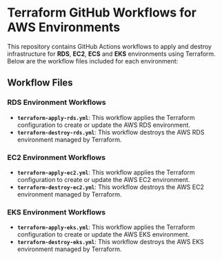 # Terraform GitHub Workflows for AWS Environments

This repository contains GitHub Actions workflows to apply and destroy infrastructure for **RDS**, **EC2**, **ECS** and **EKS** environments using Terraform. Below are the workflow files included for each environment:

## Workflow Files

### RDS Environment Workflows

- **`terraform-apply-rds.yml`**: This workflow applies the Terraform configuration to create or update the AWS RDS environment.
- **`terraform-destroy-rds.yml`**: This workflow destroys the AWS RDS environment managed by Terraform.

### EC2 Environment Workflows

- **`terraform-apply-ec2.yml`**: This workflow applies the Terraform configuration to create or update the AWS EC2 environment.
- **`terraform-destroy-ec2.yml`**: This workflow destroys the AWS EC2 environment managed by Terraform.

### EKS Environment Workflows

- **`terraform-apply-eks.yml`**: This workflow applies the Terraform configuration to create or update the AWS EKS environment.
- **`terraform-destroy-eks.yml`**: This workflow destroys the AWS EKS environment managed by Terraform.


